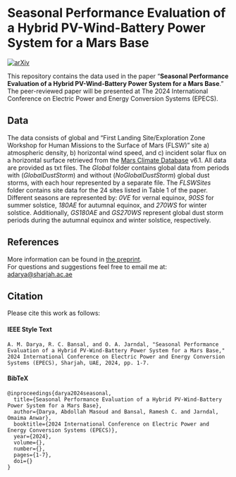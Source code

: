 # Seasonal Performance Evaluation of a Hybrid PV-Wind-Battery Power System for a Mars Base
[![arXiv](https://img.shields.io/badge/arXiv-2410.00066-b31b1b.svg?style=flat)](https://arxiv.org/abs/2410.00066)

This repository contains the data used in the paper “**Seasonal Performance Evaluation of a Hybrid PV-Wind-Battery Power System for a Mars Base**.” The peer-reviewed paper will be presented at The 2024 International Conference on Electric Power and Energy Conversion Systems (EPECS).

## Data
The data consists of global and “First Landing Site/Exploration Zone Workshop for Human Missions to the Surface of Mars (FLSW)” site a) atmospheric density, b) horizontal wind speed, and c) incident solar flux on a horizontal surface retrieved from the [Mars Climate Database](https://www-mars.lmd.jussieu.fr/mcd_python/) v6.1. All data are provided as txt files. The *Global* folder contains global data from periods with (*GlobalDustStorm*) and without (*NoGlobalDustStorm*) global dust storms, with each hour represented by a separate file. The *FLSWSites* folder contains site data for the 24 sites listed in Table 1 of the paper. Different seasons are represented by: *0VE* for vernal equinox, *90SS* for summer solstice, *180AE* for autumnal equinox, and *270WS* for winter solstice. Additionally, *GS180AE* and *GS270WS* represent global dust storm periods during the autumnal equinox and winter solstice, respectively.

## References
More information can be found in [the preprint](https://arxiv.org/abs/2410.00066).  
For questions and suggestions feel free to email me at: adarya@sharjah.ac.ae

## Citation
Please cite this work as follows:

#### IEEE Style Text
```
A. M. Darya, R. C. Bansal, and O. A. Jarndal, "Seasonal Performance Evaluation of a Hybrid PV-Wind-Battery Power System for a Mars Base," 2024 International Conference on Electric Power and Energy Conversion Systems (EPECS), Sharjah, UAE, 2024, pp. 1-7.

```
#### BibTeX
```
@inproceedings{darya2024seasonal,  
  title={Seasonal Performance Evaluation of a Hybrid PV-Wind-Battery Power System for a Mars Base},  
  author={Darya, Abdollah Masoud and Bansal, Ramesh C. and Jarndal, Omaima Anwar},  
  booktitle={2024 International Conference on Electric Power and Energy Conversion Systems (EPECS)},   
  year={2024},  
  volume={},  
  number={},  
  pages={1-7},  
  doi={}  
}
```
